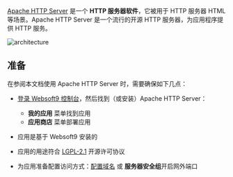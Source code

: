 [Apache HTTP Server](https://httpd.apache.org/) 是一个 **HTTP 服务器软件**，它被用于 HTTP 服务器 HTML  等场景。Apache HTTP Server 是一个流行的开源 HTTP 服务器，为应用程序提供 HTTP 服务。


![architecture](https://libs.websoft9.com/Websoft9/DocsPicture/zh/linux/apachehttp-architecture.gif)


## 准备

在参阅本文档使用 Apache HTTP Server 时，需要确保如下几点：

- [登录 Websoft9 控制台](./login-console)，然后找到（或安装）Apache HTTP Server：
  - **我的应用** 菜单找到应用 
  - **应用商店** 菜单部署应用

- 应用是基于 Websoft9 安装的


- 应用的用途符合 [LGPL-2.1](https://opensource.org/licenses/LGPL-2.1) 开源许可协议


- 为应用准备配置访问方式：[配置域名](./domain-set) 或 **服务器安全组**开启网外端口
